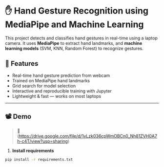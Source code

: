 # ✋ Hand Gesture Recognition using MediaPipe and Machine Learning

This project detects and classifies hand gestures in real-time using a laptop camera. It uses **MediaPipe** to extract hand landmarks, and **machine learning models** (SVM, KNN, Random Forest) to recognize gestures.

## 🎯 Features

- Real-time hand gesture prediction from webcam
- Trained on MediaPipe hand landmarks
- Grid search for model selection
- Interactive and reproducible training with Jupyter
- Lightweight & fast — works on most laptops

---

## 📽️ Demo

> 📌 (https://drive.google.com/file/d/1vLzk036cpWmOBCn0_Nh81ZVH0A7h-c4T/view?usp=sharing)

1. **Install requirements**

```bash
pip install -r requirements.txt

